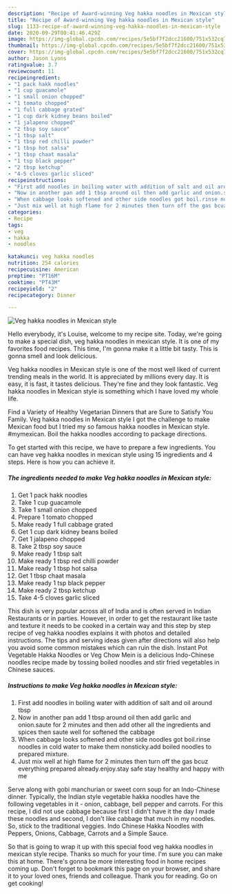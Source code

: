 ```yaml
---
description: "Recipe of Award-winning Veg hakka noodles in Mexican style"
title: "Recipe of Award-winning Veg hakka noodles in Mexican style"
slug: 1133-recipe-of-award-winning-veg-hakka-noodles-in-mexican-style
date: 2020-09-29T00:41:46.429Z
image: https://img-global.cpcdn.com/recipes/5e5bf7f2dcc21600/751x532cq70/veg-hakka-noodles-in-mexican-style-recipe-main-photo.jpg
thumbnail: https://img-global.cpcdn.com/recipes/5e5bf7f2dcc21600/751x532cq70/veg-hakka-noodles-in-mexican-style-recipe-main-photo.jpg
cover: https://img-global.cpcdn.com/recipes/5e5bf7f2dcc21600/751x532cq70/veg-hakka-noodles-in-mexican-style-recipe-main-photo.jpg
author: Jason Lyons
ratingvalue: 3.7
reviewcount: 11
recipeingredient:
- "1 pack hakk noodles"
- "1 cup guacamole"
- "1 small onion chopped"
- "1 tomato chopped"
- "1 full cabbage grated"
- "1 cup dark kidney beans boiled"
- "1 jalapeno chopped"
- "2 tbsp soy sauce"
- "1 tbsp salt"
- "1 tbsp red chilli powder"
- "1 tbsp hot salsa"
- "1 tbsp chaat masala"
- "1 tsp black pepper"
- "2 tbsp ketchup"
- "4-5 cloves garlic sliced"
recipeinstructions:
- "First add noodles in boiling water with addition of salt and oil around tbsp"
- "Now in another pan add 1 tbsp around oil then add garlic and onion.saute for 2 minutes and then add other all the ingredients and spices then saute well for softened the cabbage"
- "When cabbage looks softened and other side noodles got boil.rinse noodles in cold water to make them nonsticky.add boiled noodles to prepared mixture."
- "Just mix well at high flame for 2 minutes then turn off the gas bcuz everything prepared already.enjoy.stay safe stay healthy and happy with me"
categories:
- Recipe
tags:
- veg
- hakka
- noodles

katakunci: veg hakka noodles 
nutrition: 254 calories
recipecuisine: American
preptime: "PT16M"
cooktime: "PT43M"
recipeyield: "2"
recipecategory: Dinner

---
```



![Veg hakka noodles in Mexican style](https://img-global.cpcdn.com/recipes/5e5bf7f2dcc21600/751x532cq70/veg-hakka-noodles-in-mexican-style-recipe-main-photo.jpg)

Hello everybody, it's Louise, welcome to my recipe site. Today, we're going to make a special dish, veg hakka noodles in mexican style. It is one of my favorites food recipes. This time, I'm gonna make it a little bit tasty. This is gonna smell and look delicious.

Veg hakka noodles in Mexican style is one of the most well liked of current trending meals in the world. It is appreciated by millions every day. It is easy, it is fast, it tastes delicious. They're fine and they look fantastic. Veg hakka noodles in Mexican style is something which I have loved my whole life.

Find a Variety of Healthy Vegetarian Dinners that are Sure to Satisfy You Family. Veg hakka noodles in Mexican style I got the challenge to make Mexican food but I tried my so famous hakka noodles in Mexican style. #mymexican. Boil the hakka noodles according to package directions.


To get started with this recipe, we have to prepare a few ingredients. You can have veg hakka noodles in mexican style using 15 ingredients and 4 steps. Here is how you can achieve it.

<!--inarticleads1-->

##### The ingredients needed to make Veg hakka noodles in Mexican style:

1. Get 1 pack hakk noodles
1. Take 1 cup guacamole
1. Take 1 small onion chopped
1. Prepare 1 tomato chopped
1. Make ready 1 full cabbage grated
1. Get 1 cup dark kidney beans boiled
1. Get 1 jalapeno chopped
1. Take 2 tbsp soy sauce
1. Make ready 1 tbsp salt
1. Make ready 1 tbsp red chilli powder
1. Make ready 1 tbsp hot salsa
1. Get 1 tbsp chaat masala
1. Make ready 1 tsp black pepper
1. Make ready 2 tbsp ketchup
1. Take 4-5 cloves garlic sliced


This dish is very popular across all of India and is often served in Indian Restaurants or in parties. However, in order to get the restaurant like taste and texture it needs to be cooked in a certain way and this step by step recipe of veg hakka noodles explains it with photos and detailed instructions. The tips and serving ideas given after directions will also help you avoid some common mistakes which can ruin the dish. Instant Pot Vegetable Hakka Noodles or Veg Chow Mein is a delicious Indo-Chinese noodles recipe made by tossing boiled noodles and stir fried vegetables in Chinese sauces. 

<!--inarticleads2-->

##### Instructions to make Veg hakka noodles in Mexican style:

1. First add noodles in boiling water with addition of salt and oil around tbsp
1. Now in another pan add 1 tbsp around oil then add garlic and onion.saute for 2 minutes and then add other all the ingredients and spices then saute well for softened the cabbage
1. When cabbage looks softened and other side noodles got boil.rinse noodles in cold water to make them nonsticky.add boiled noodles to prepared mixture.
1. Just mix well at high flame for 2 minutes then turn off the gas bcuz everything prepared already.enjoy.stay safe stay healthy and happy with me


Serve along with gobi manchurian or sweet corn soup for an Indo-Chinese dinner. Typically, the Indian style vegetable hakka noodles have the following vegetables in it - onion, cabbage, bell pepper and carrots. For this recipe, I did not use cabbage because first I didn&#39;t have it the day I made these noodles and second, I don&#39;t like cabbage that much in my noodles. So, stick to the traditional veggies. Indo Chinese Hakka Noodles with Peppers, Onions, Cabbage, Carrots and a Simple Sauce. 

So that is going to wrap it up with this special food veg hakka noodles in mexican style recipe. Thanks so much for your time. I'm sure you can make this at home. There's gonna be more interesting food in home recipes coming up. Don't forget to bookmark this page on your browser, and share it to your loved ones, friends and colleague. Thank you for reading. Go on get cooking!
